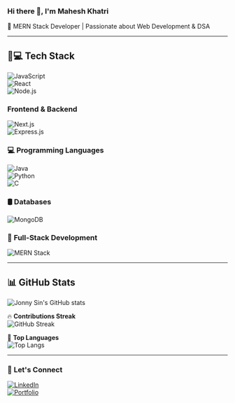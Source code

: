 ### Hi there 👋, I'm Mahesh Khatri 
🚀 MERN Stack Developer | Passionate about Web Development & DSA  

---

## 🚀💻 Tech Stack  

![JavaScript](https://img.shields.io/badge/JavaScript-F7DF1E?style=flat&logo=javascript&logoColor=black)  
![React](https://img.shields.io/badge/React-61DAFB?style=flat&logo=react&logoColor=black)  
![Node.js](https://img.shields.io/badge/Node.js-339933?style=flat&logo=node.js&logoColor=white)  


### **Frontend & Backend**  
![Next.js](https://img.shields.io/badge/Next.js-000000?style=flat&logo=next.js&logoColor=white)  
![Express.js](https://img.shields.io/badge/Express.js-404D59?style=flat&logo=express&logoColor=white)  

### 💻 **Programming Languages**  
![Java](https://img.shields.io/badge/Java-007396?style=flat&logo=java&logoColor=white)  
![Python](https://img.shields.io/badge/Python-3776AB?style=flat&logo=python&logoColor=white)  
![C](https://img.shields.io/badge/C-00599C?style=flat&logo=c&logoColor=white)  

### 🛢 **Databases**  
![MongoDB](https://img.shields.io/badge/MongoDB-47A248?style=flat&logo=mongodb&logoColor=white)  

### 🚀 **Full-Stack Development**  
![MERN Stack](https://img.shields.io/badge/MERN-3C873A?style=flat&logo=mongodb&logoColor=white)  

---

## 📊 GitHub Stats  
![Jonny Sin's GitHub stats](https://github-readme-stats.vercel.app/api?username=your-username&show_icons=true&theme=radical)  

🔥 **Contributions Streak**  
![GitHub Streak](https://github-readme-streak-stats.herokuapp.com/?user=your-username&theme=dark)  

🚀 **Top Languages**  
![Top Langs](https://github-readme-stats.vercel.app/api/top-langs/?username=your-username&layout=compact&theme=tokyonight)  

---

### 🔗 **Let's Connect**  
[![LinkedIn](https://img.shields.io/badge/LinkedIn-0077B5?style=flat&logo=linkedin&logoColor=white)](https://www.linkedin.com/in/your-profile)  
[![Portfolio](https://img.shields.io/badge/Portfolio-%23000000.svg?style=flat&logo=firefox&logoColor=white)](https://yourportfolio.com)  
